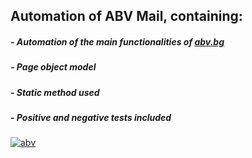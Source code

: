 ## Automation of ABV Mail, containing:

##### - Automation of the main functionalities of [abv.bg](https://www.abv.bg/)
##### - Page object model 
##### - Static method used
##### - Positive and negative tests included
[![abv](/home/lina/Desktop/abv.jpeg "abv")](https://www.abv.bg/)
